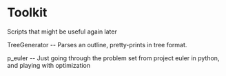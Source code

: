 # Toolkit
Scripts that might be useful again later

TreeGenerator -- Parses an outline, pretty-prints in tree format.

p_euler -- Just going through the problem set from project euler in python, and playing with optimization

